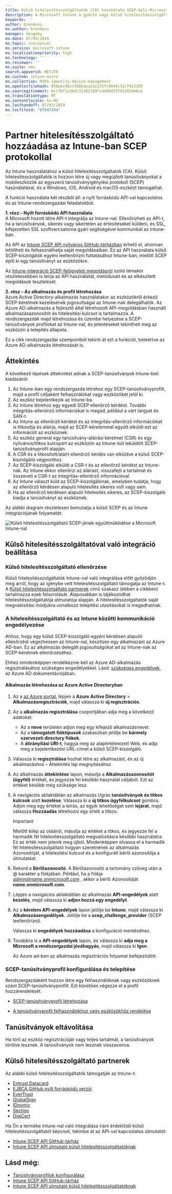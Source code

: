 ```yaml
---
title: Külső hitelesítésszolgáltatók (CA) használata SCEP-beli Microsoft Intune - ban |} A Microsoft Docs
description: A Microsoft Intune a gyártó vagy külső hitelesítésszolgáltató (CA) segítségével kiadhatók tanúsítványok az SCEP protokollt használó mobileszközök is hozzáadhat. Ebben az áttekintő cikkben egy Azure Active Directory (Azure AD) alkalmazás ad engedélyeket a Microsoft Intune-nak tanúsítványok hitelesítésére. Ezután az SCEP-kiszolgáló beállítása következik a tanúsítványok kiadásához, az alkalmazás azonosítója, a hitelesítési kulcs és az AAD-alkalmazás bérlőazonosítója alapján.
keywords: ''
author: brenduns
ms.author: brenduns
manager: dougeby
ms.date: 07/03/2019
ms.topic: conceptual
ms.service: microsoft-intune
ms.localizationpriority: high
ms.technology: ''
ms.reviewer: ''
ms.suite: ems
search.appverid: MET150
ms.custom: intune-azure
ms.collection: M365-identity-device-management
ms.openlocfilehash: 058ebc90cc5086aea21e135fc9944c31cf912105
ms.sourcegitcommit: bccfbf1e3bdc31382189fc4489d337d1a554e6a1
ms.translationtype: MT
ms.contentlocale: hu-HU
ms.lasthandoff: 07/03/2019
ms.locfileid: "67547244"
---
```

# <a name="add-partner-certification-authority-in-intune-using-scep"></a>Partner hitelesítésszolgáltató hozzáadása az Intune-ban SCEP protokollal

Az Intune használatához a külső hitelesítésszolgáltatók (CA). Külső hitelesítésszolgáltatók is hozzon létre új vagy megújított tanúsítványokat a mobileszközök az egyszerű tanúsítványigénylési protokoll (SCEP) használatával, és a Windows, iOS, Android és macOS-eszközt támogathat.

A funkció használata két részből áll: a nyílt forráskódú API-val kapcsolatos és az Intune-rendszergazdai feladatokból.

**1. rész – Nyílt forráskódú API használata**  
A Microsoft hozott létre API-t integrálja az Intune-nal. Ellenőrizheti az API-t, ha a tanúsítványok, sikeres vagy sikertelen az értesítéseket küldeni, és SSL, kifejezetten SSL szoftvercsatorna gyári segítségével kommunikál az Intune-ban.

Az API az [Intune SCEP API nyilvános GitHub-tárházban](http://github.com/Microsoft/Intune-Resource-Access/tree/develop/src/CsrValidation) érhető el, ahonnan letöltheti és felhasználhatja saját megoldásaiban. Ez az API használata külső SCEP-kiszolgálók egyéni leellenőrizni futtatásához Intune-ban, mielőtt SCEP építi ki egy tanúsítványt az eszközökre.

Az [Intune-integráció SCEP-felügyeleti megoldásról](scep-libraries-apis.md) szóló témakör részletesebben is leírja az API használatát, metódusait és az elkészített megoldások tesztelését.

**2. rész – Az alkalmazás és profil létrehozása**  
Azure Active Directory-alkalmazás használatakor az eszközökről érkező SCEP-kérelmek kezelésének jogosultságai az Intune-nak delegálhatók. Az Azure AD-alkalmazás a fejlesztő által létrehozott API-megoldásban használt alkalmazásazonosítót és hitelesítési kulcsot is tartalmazza. A rendszergazdák majd létrehozása és üzembe helyezése a SCEP-tanúsítványok profilokat az Intune-nal, és jelentéseket tekintheti meg az eszközön a telepítés állapota.

Ez a cikk rendszergazdai szempontból tekinti át ezt a funkciót, beleértve az Azure AD-alkalmazás létrehozását is.

## <a name="overview"></a>Áttekintés

A következő lépések áttekintést adnak a SCEP-tanúsítványok Intune-beli kiadásáról:

1. Az Intune-ban egy rendszergazda létrehoz egy SCEP-tanúsítványprofilt, majd a profil céljaként felhasználókat vagy eszközöket jelöl ki.
2. Az eszköz bejelentkezik az Intune-ba.
3. Az Intune létrehoz egy egyedi SCEP ellenőrző kérdést. További integritás-ellenőrző információkat is megad, például a várt tárgyat és SAN-t.
4. Az Intune az ellenőrző kérdést és az integritás-ellenőrző információkat is titkosítja és aláírja, majd az SCEP-kérelemmel együtt elküldi ezt az információt az eszköznek.
5. Az eszköz generál egy tanúsítvány-aláírási kérelmet (CSR) és egy nyilvános/titkos kulcspárt az eszközön az Intune-ból leküldött SCEP-tanúsítványprofil alapján.
6. A CSR és a titkosított/aláírt ellenőrző kérdés van elküldve a külső SCEP-kiszolgálói végponthoz.
7. Az SCEP-kiszolgáló elküldi a CSR-t és az ellenőrző kérdést az Intune-nak. Az Intune ekkor ellenőrzi az aláírást, visszafejti a tartalmat és összeveti a CSR-t az integritás-ellenőrző információval.
8. Az Intune választ küld az SCEP-kiszolgálónak, amelyben tudatja, hogy az ellenőrző kérdésen alapuló hitelesítés sikeres volt vagy sem.  
9. Ha az ellenőrző kérdésen alapuló hitelesítés sikeres, az SCEP-kiszolgáló kiadja a tanúsítványt az eszköznek.

Az alábbi diagram részletesen bemutatja a külső SCEP és az Intune integrációjának folyamatát:

![Külső hitelesítésszolgáltató SCEP-jének együttműködése a Microsoft Intune-nal](./media/scep-certificate-vendor-integration.png)

## <a name="set-up-third-party-ca-integration"></a>Külső hitelesítésszolgáltatóval való integráció beállítása

### <a name="validate-third-party-certification-authority"></a>Külső hitelesítésszolgáltató ellenőrzése

Külső hitelesítésszolgáltatók Intune-nal való integrálása előtt győződjön meg arról, hogy az igénybe vett hitelesítésszolgáltató támogatja az Intune-t. A [Külső hitelesítésszolgáltató partnerek](#third-party-certification-authority-partners) című szakasz (ebben a cikkben) tartalmazza ezek felsorolását. Alaposabban is tájékozódhat hitelesítésszolgáltatója útmutatója alapján. A hitelesítésszolgáltatók saját megvalósítási módjukra vonatkozó telepítési utasításokat is megadhatnak.

### <a name="authorize-communication-between-ca-and-intune"></a>A hitelesítésszolgáltató és az Intune közötti kommunikáció engedélyezése

Ahhoz, hogy egy külső SCEP-kiszolgáló egyéni kérdésen alapuló ellenőrzést végezhessen az Intune-nal, készítsen egy alkalmazást az Azure AD-ban. Ez az alkalmazás delegált jogosultságokat ad az Intune-nak az SCEP-kérelmek ellenőrzéséhez.

Ehhez mindenképpen rendelkeznie kell az Azure AD-alkalmazás regisztrálásához szükséges engedélyekkel. Lásd: [szükséges engedélyek](https://docs.microsoft.com/azure/azure-resource-manager/resource-group-create-service-principal-portal#required-permissions), az Azure AD dokumentációjában.

#### <a name="create-an-application-in-azure-active-directory"></a>Alkalmazás létrehozása az Azure Active Directoryban  

1. Az a [az Azure portal](https://portal.azure.com), lépjen a **Azure Active Directory** > **Alkalmazásregisztrációk**, majd válassza ki **új regisztrációs**.  

2. Az a **alkalmazás regisztrálása** csoportjában adja meg a következő adatokat:  
   - Az a **neve** területén adjon meg egy kifejező alkalmazásnevet.  
   - Az a **támogatott fióktípusok** szakaszban jelölje be **bármely szervezeti directory fiókok**.  
   - A **átirányítási URI-t**, hagyja meg az alapértelmezett Web, és adja meg a bejelentkezési URL-címet a külső SCEP-kiszolgáló.  

3. Válassza ki **regisztrálása** hozhat létre az alkalmazást, és az új alkalmazáshoz – Áttekintés lap megnyitásához.  

4. Az alkalmazás **áttekintése** lapon, másolja a **Alkalmazásazonosítót (ügyfél)** értékét, és jegyezze fel későbbi használat céljából. Ezt az értéket később még szüksége lesz.  

5. A navigációs ablaktáblán az alkalmazás Ugrás **tanúsítványok és titkos kulcsok** alatt **kezelése**. Válassza ki a **új titkos ügyfélkulcsot** gombra. Adjon meg egy értéket a leírás, az egyik lehetőséget sem **lejárat**, majd válassza **Hozzáadás** létrehozni egy *érték* a titkos. 
   > [!IMPORTANT]  
   > Mielőtt kilép az oldalról, másolja az értéket a titkos, és jegyezze fel a harmadik fél hitelesítésszolgáltató megvalósításra későbbi használatra. Ez az érték nem jelenik meg újból. Mindenképpen olvassa el a harmadik fél hitelesítésszolgáltató hogyan szeretnének az alkalmazás Azonosítóját, a hitelesítési kulcsot és a konfigurált bérlő azonosítója a útmutatást.  

6. Rekord a **Bérlőazonosító**. A Bérlőazonosító a tartomány szöveg után a @ karakter a fiókjában. Például, ha a fiókja *admin@name.onmicrosoft.com* , akkor a bérlő Azonosítóját **name.onmicrosoft.com**.  

7. Lépjen a navigációs ablaktáblán az alkalmazás **API-engedélyek** alatt **kezelés**, majd válassza ki **adjon hozzá egy engedélyt**.  

8. Az a **kérelem API-engedélyek** lapon jelölje be **Intune**, majd válassza ki **Alkalmazásengedélyek**. Jelölje be a **scep_challenge_provider** (SCEP leellenőrizni).  

   Válassza ki **engedélyek hozzáadása** a konfiguráció mentéséhez.  

9. Továbbra is a **API-engedélyek** lapon, és válassza ki **adja meg a Microsoft a rendszergazdai jóváhagyás**, majd válassza ki **Igen**.  
   
   Az Azure ad-ben az alkalmazás regisztrációs folyamat befejeződött.





### <a name="configure-and-deploy-a-scep-certificate-profile"></a>SCEP-tanúsítványprofil konfigurálása és telepítése
Rendszergazdaként hozzon létre egy felhasználóknak vagy eszközöknek szánt SCEP-tanúsítványprofilt. Ezt követően végezze el a profil hozzárendelését.

- [SCEP-tanúsítványprofil létrehozása](certificates-scep-configure.md#create-a-scep-certificate-profile)

- [A tanúsítványprofil felhasználókhoz vagy eszközökhöz rendelése](certificates-scep-configure.md#assign-the-certificate-profile)

## <a name="removing-certificates"></a>Tanúsítványok eltávolítása

Ha törli az eszköz regisztrációját vagy teljes tartalmát, a tanúsítványok törölve lesznek. A tanúsítványok nem lesznek visszavonva.

## <a name="third-party-certification-authority-partners"></a>Külső hitelesítésszolgáltató partnerek
Az alábbi külső hitelesítésszolgáltatók támogatják az Intune-t:

- [Entrust Datacard](https://info.entrustdatacard.com/pki-eval-tool)
- [EJBCA GitHub nyílt forráskódú verzió](https://github.com/agerbergt/intune-ejbca-connector)
- [EverTrust](https://evertrust.fr/en/products/)
- [GlobalSign](https://downloads.globalsign.com/acton/attachment/2674/f-6903f60b-9111-432d-b283-77823cc65500/1/-/-/-/-/globalsign-aeg-microsoft-intune-integration-guide.pdf)
- [IDnomic](https://www.idnomic.com/)
- [Sectigo](https://sectigo.com/products)
- [DigiCert](https://knowledge.digicert.com/tutorials/microsoft-intune.html)

Ha Ön a terméke Intune-nal való integrálása iránt érdeklődő külső hitelesítésszolgáltatót képvisel, tekintse át az API-val kapcsolatos útmutatót:

- [Intune SCEP API GitHub-tárház](http://github.com/Microsoft/Intune-Resource-Access/tree/develop/src/CsrValidation)
- [Intune SCEP API útmutató külső hitelesítésszolgáltatóknak](scep-libraries-apis.md)

## <a name="see-also"></a>Lásd még:

- [Tanúsítványprofilok konfigurálása](certificates-scep-configure.md)
- [Intune SCEP API GitHub-tárház](http://github.com/Microsoft/Intune-Resource-Access/tree/develop/src/CsrValidation)
- [Intune SCEP API útmutató külső hitelesítésszolgáltatóknak](scep-libraries-apis.md)
